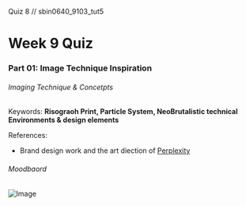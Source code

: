 Quiz 8 // sbin0640_9103_tut5

# Week 9 Quiz
### Part 01: Image Technique Inspiration

###### Imaging Technique & Concetpts

Keywords: **Risograoh Print, Particle System, NeoBrutalistic technical Environments & design elements**

References: 
* Brand design work and the art diection of [Perplexity](https://live.standards.site/perplexity/design)

###### Moodbaord

![Image](https://framerusercontent.com/images/T2wAg0YBqfCPeAEM01R5vl1z1s.png)




